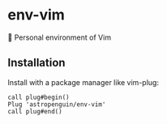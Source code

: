 # env-vim
:penguin: Personal environment of Vim

## Installation

Install with a package manager like vim-plug:

```viml
call plug#begin()
Plug 'astropenguin/env-vim'
call plug#end()
```